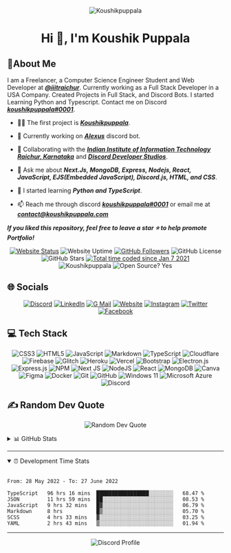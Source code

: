<div align='center'>

![Koushikpuppala](https://capsule-render.vercel.app/api?type=waving&color=gradient&height=200&section=header&text=𝑲𝒐𝒖𝒔𝒉𝒊𝒌%20𝑷𝒖𝒑𝒑𝒂𝒍𝒂&fontSize=80&fontAlignY=35&animation=twinkling&fontColor=gradient)

# Hi 👋, I'm Koushik Puppala

</div>

## 💫About Me

I am a Freelancer, a Computer Science Engineer Student and Web Developer at **_[@iiitraichur](https://github.com/iiitraichur)_**. Currently working as a Full Stack Developer in a USA Company. Created Projects in Full Stack, and Discord Bots. I started Learning Python and Typescript. Contact me on Discord **_[koushikpuppala#0001](https://discord.com/channels/@me/735813371433058354)_**.

-   👨‍💻 The first project is **_[Koushikpuppala](https://koushikpuppala.com)_**.

-   🔭 Currently working on **_[Alexus]()_** discord bot.

-   👯 Collaborating with the **_[Indian Institute of Information Technology Raichur, Karnataka](https://github.com/iiitraichur)_** and **_[Discord Developer Studios](https://github.com/dscdevstudios)_**.

-   💬 Ask me about **_Next.Js, MongoDB, Express, Nodejs, React, JavaScript, EJS(Embedded JavaScript), Discord.js, HTML, and CSS_**.

-   🌱 I started learning **_Python and TypeScript_**.

-   📫 Reach me through discord **_[koushikpuppala#0001](https://discord.com/channels/@me/735813371433058354)_** or email me at **_[contact@koushikpuppala.com](mailto:contact@koushikpuppala.com)_**

**_If you liked this repository, feel free to leave a star ⭐ to help promote Portfolio!_**

<!-- -   🤝 I’m looking for help with **_[Avengers Assemble Discord Bot Community and Dashboard](https://github.com/koushikpuppala/avengers-assemble)_**. -->
<div align='center'>

[![Website Status](https://img.shields.io/website?style=social&url=https%3A%2F%2Fkoushikpuppala.com&logo=Microsoft%20Edge&logoColor=%23000000)](https://koushikpuppala.com) ![Website Uptime](https://img.shields.io/uptimerobot/ratio/m791998307-456ba3ddfb31f7b23ce7a096?style=social&logo=Microsoft%20Edge&logoColor=%23000000) [![GitHub Followers](https://img.shields.io/github/followers/koushikpuppala.svg?style=social&label=Follow)](https://github.com/koushikpuppala?tab=followers) ![GitHub License](https://img.shields.io/github/license/koushikpuppala/koushikpuppala?style=social&logo=github) ![GitHub Stars](https://img.shields.io/github/stars/koushikpuppala?affiliations=OWNER%2CCOLLABORATOR%2CORGANIZATION_MEMBER&style=social) [![Total time coded since Jan 7 2021](https://wakatime.com/badge/user/72e2ce29-83ee-4ab0-b7c6-aafe16410611.svg?style=social)](https://wakatime.com/@72e2ce29-83ee-4ab0-b7c6-aafe16410611)
<br />
![Koushikpuppala](https://komarev.com/ghpvc/?username=koushikpuppala&label=Profile%20views&color=0e75b6) ![Open Source? Yes](https://badgen.net/badge/Open%20Source%20%3F/Yes%21/blue?icon=github)

</div>

## 🌐 Socials

<div align="center">

[![Discord](https://img.shields.io/badge/Discord-%237289DA.svg?style=social&logo=discord)](htttps://discord.gg/ksjnd) [![LinkedIn](https://img.shields.io/badge/LinkedIn-%230077B5.svg?style=social&logo=linkedin)](https://linkedin.com/in/koushikpuppala) [![G Mail](https://img.shields.io/badge/G%20Mail-%23EA4335.svg?style=social&logo=GMail)](mailto:contact@koushikpuppala.com) [![Website](https://img.shields.io/badge/Website-%231877F2.svg?style=social&logo=Microsoft%20Edge)](https://koushikpuppala.com) [![Instagram](https://img.shields.io/badge/Instagram-%23E4405F.svg?style=social&logo=Instagram)](https://instagram.com/koushikpuppala) [![Twitter](https://img.shields.io/badge/Twitter-%231DA1F2.svg?style=social&logo=Twitter)](https://twitter.com/puppala_koushik) [![Facebook](https://img.shields.io/badge/Facebook-%231877F2.svg?style=social&logo=Facebook)](https://facebook.com/puppalakoushik)

</div>

## 💻 Tech Stack

<div align="center">

![CSS3](https://img.shields.io/badge/CSS%203-%231572B6.svg?style=social&logo=css3) ![HTML5](https://img.shields.io/badge/HTML%205-%23E34F26.svg?style=social&logo=html5) ![JavaScript](https://img.shields.io/badge/Javascript-%23323330.svg?style=social&logo=javascript&logoColor=%23F7DF1E) ![Markdown](https://img.shields.io/badge/Markdown-%23000000.svg?style=social&logo=markdown) ![TypeScript](https://img.shields.io/badge/Typescript-%23007ACC.svg?style=social&logo=typescript&logoColor=%233178C6) ![Cloudflare](https://img.shields.io/badge/Cloudflare-%23F38020?style=social&logo=Cloudflare) ![Firebase](https://img.shields.io/badge/Firebase-%23039BE5.svg?style=social&logo=firebase&logoColor=%23FFCA28) ![Glitch](https://img.shields.io/badge/Glitch-%233333FF.svg?style=social&logo=glitch) ![Heroku](https://img.shields.io/badge/Heroku-%23430098.svg?style=social&logo=heroku) ![Vercel](https://img.shields.io/badge/Vercel-%23000000.svg?style=social&logo=vercel) ![Bootstrap](https://img.shields.io/badge/Bootstrap-%23563D7C.svg?style=social&logo=bootstrap) ![Electron.js](https://img.shields.io/badge/Electron-191970?style=social&logo=Electron) ![Express.js](https://img.shields.io/badge/Express.js-%23404d59.svg?style=social&logo=express&logoColor=%2361DAFB) ![NPM](https://img.shields.io/badge/NPM-%23000000.svg?style=social&logo=npm) ![Next JS](https://img.shields.io/badge/Next-black?style=social&logo=next.js) ![NodeJS](https://img.shields.io/badge/Node.JS-%236DA55F?style=social&logo=Node.JS) ![React](https://img.shields.io/badge/React-%2320232a.svg?style=social&logo=react&logoColor=%2361DAFB) ![MongoDB](https://img.shields.io/badge/MongoDB-%234ea94b.svg?style=social&logo=mongodb) ![Canva](https://img.shields.io/badge/Canva-%2300C4CC.svg?style=social&logo=Canva) ![Figma](https://img.shields.io/badge/Figma-%23F24E1E.svg?style=social&logo=figma) ![Docker](https://img.shields.io/badge/Docker-%230db7ed.svg?style=social&logo=docker) ![Git](https://img.shields.io/badge/Git-%230db7ed.svg?style=social&logo=git) ![GitHub](https://img.shields.io/badge/GitHub-%230db7ed.svg?style=social&logo=github) ![Windows 11](https://img.shields.io/badge/Window%2011-%230db7ed.svg?style=social&logo=Microsoft&logoColor=%230078D4) ![Microsoft Azure](https://img.shields.io/badge/Microsoft%20Azure-%230db7ed.svg?style=social&logo=microsoft%20azure) ![Discord](https://img.shields.io/badge/Discord-%230db7ed.svg?style=social&logo=discord)

</div>

## ✍️ Random Dev Quote

<div align="center">

![Random Dev Quote](https://quotes-github-readme.vercel.app/api?type=horizontal&theme=tokyonight)

</div>

<details>
<summary>📊 GitHub Stats</summary>
<div align="center">

![GitHub Profile Trophy](https://github-profile-trophy.vercel.app/?username=koushikpuppala&theme=juicyfresh&no-frame=true&no-bg=false&margin-w=4&margin-h=4&column=3&row=3) ![GitHub Readme Stats](https://github-readme-stats.vercel.app/api/top-langs/?username=koushikpuppala&theme=blue-green&hide_border=true&include_all_commits=false&count_private=false&layout=compact) ![GitHub Readme Stats](https://github-readme-stats.vercel.app/api?username=koushikpuppala&theme=blue-green&hide_border=true&include_all_commits=false&count_private=false) ![GitHub Readme Streak](https://github-readme-streak-stats.herokuapp.com/?user=koushikpuppala&theme=blue-green&hide_border=true) ![Activity Graph](https://activity-graph.herokuapp.com/graph?username=koushikpuppala&theme=xcode&hide_border=true&layout=compact)

</div>
</details>

---

<details open>
<summary>⏰ Development Time Stats</summary>
<br />

<!--START_SECTION:waka-->

```text
From: 28 May 2022 - To: 27 June 2022

TypeScript   96 hrs 16 mins  █████████████████░░░░░░░░   68.47 %
JSON         11 hrs 59 mins  ██░░░░░░░░░░░░░░░░░░░░░░░   08.53 %
JavaScript   9 hrs 32 mins   █▓░░░░░░░░░░░░░░░░░░░░░░░   06.79 %
Markdown     8 hrs           █▒░░░░░░░░░░░░░░░░░░░░░░░   05.70 %
SCSS         4 hrs 33 mins   ▓░░░░░░░░░░░░░░░░░░░░░░░░   03.25 %
YAML         2 hrs 43 mins   ▒░░░░░░░░░░░░░░░░░░░░░░░░   01.94 %
```

<!--END_SECTION:waka-->

</summary>
</details>

---

<div align='center'>

![Discord Profile](https://lanyard-profile-readme.vercel.app/api/735813371433058354)

</div>
